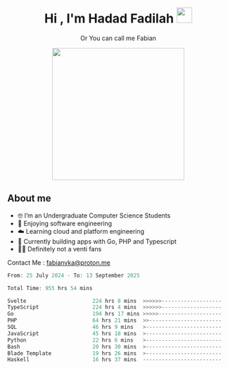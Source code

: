 <h1 align="center">Hi , I'm Hadad Fadilah  <img src="https://media.giphy.com/media/hvRJCLFzcasrR4ia7z/giphy.gif" width="35" ></h1>
<p align="center"><span>Or You can call me <span style="font: bold">Fabian</span></p>
<p align="center">
<img src="https://media.tenor.com/78dNivDemDAAAAAi/speech-bubble-venti.gif" width="300"/>    
</p>

##  About me
- 🤓 I’m an Undergraduate Computer Science Students
- 🍰 Enjoying software engineering
- ☁️ Learning cloud and platform engineering
- 🧰 Currently building apps with Go, PHP and Typescript 
- 🏃‍♂️ Definitely not a venti fans

Contact Me : fabianvka@proton.me

<!--START_SECTION:waka-->

```go
From: 25 July 2024 - To: 13 September 2025

Total Time: 955 hrs 54 mins

Svelte                     224 hrs 8 mins  >>>>>>-------------------   23.27 %
TypeScript                 224 hrs 4 mins  >>>>>>-------------------   23.26 %
Go                         194 hrs 17 mins >>>>>--------------------   20.17 %
PHP                        64 hrs 21 mins  >>-----------------------   06.68 %
SQL                        46 hrs 9 mins   >------------------------   04.79 %
JavaScript                 45 hrs 18 mins  >------------------------   04.70 %
Python                     22 hrs 6 mins   >------------------------   02.29 %
Bash                       20 hrs 30 mins  >------------------------   02.13 %
Blade Template             19 hrs 26 mins  >------------------------   02.02 %
Haskell                    16 hrs 37 mins  -------------------------   01.73 %
```

<!--END_SECTION:waka-->




<!--
**Fadil-Tao/Fadil-Tao** is a ✨ _special_ ✨ repository because its `README.md` (this file) appears on your GitHub profile.


